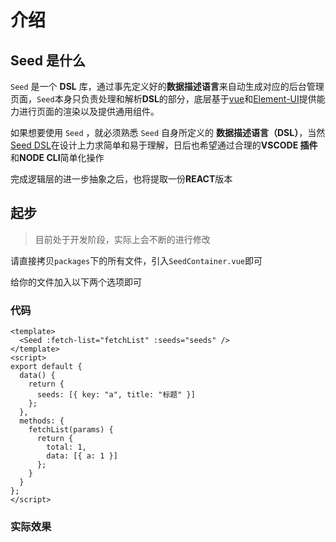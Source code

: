 # 介绍

## Seed 是什么

`Seed` 是一个 **DSL** 库，通过事先定义好的**数据描述语言**来自动生成对应的后台管理页面，`Seed`本身只负责处理和解析**DSL**的部分，底层基于[vue](https://cn.vuejs.org/v2/guide/index.html)和[Element-UI](https://element.eleme.cn/#/zh-CN)提供能力进行页面的渲染以及提供通用组件。

如果想要使用 `Seed` ，就必须熟悉 `Seed` 自身所定义的 **数据描述语言（DSL）**，当然[Seed DSL](./DSL.md)在设计上力求简单和易于理解，日后也希望通过合理的**VSCODE 插件**和**NODE CLI**简单化操作

完成逻辑层的进一步抽象之后，也将提取一份**REACT**版本

## 起步

> 目前处于开发阶段，实际上会不断的进行修改

请直接拷贝`packages`下的所有文件，引入`SeedContainer.vue`即可

给你的文件加入以下两个选项即可

### 代码

```vue
<template>
  <Seed :fetch-list="fetchList" :seeds="seeds" />
</template>
<script>
export default {
  data() {
    return {
      seeds: [{ key: "a", title: "标题" }]
    };
  },
  methods: {
    fetchList(params) {
      return {
        total: 1,
        data: [{ a: 1 }]
      };
    }
  }
};
</script>
```

### 实际效果

<Seed :seeds="[{ key: 'a', title: '标题' }, {key: 'b', title: '标题2'}]" />
